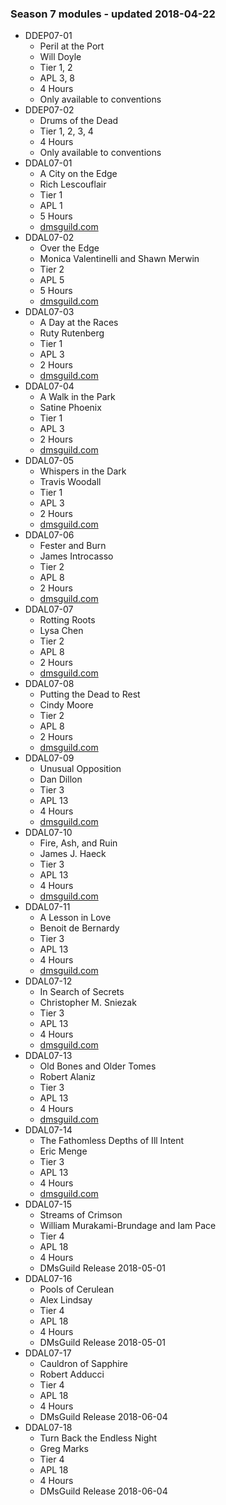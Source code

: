 ### Season 7 modules - updated 2018-04-22
* DDEP07-01
    * Peril at the Port
    * Will Doyle
    * Tier 1, 2
    * APL 3, 8
    * 4 Hours
    * Only available to conventions
* DDEP07-02
    * Drums of the Dead
    * Tier 1, 2, 3, 4
    * 4 Hours
    * Only available to conventions
* DDAL07-01
    * A City on the Edge
    * Rich Lescouflair
    * Tier 1
    * APL 1
    * 5 Hours
    * [dmsguild.com](http://www.dmsguild.com/product/214058/DDAL0701-A-City-on-the-Edge-5e?affiliate_id=757342)
* DDAL07-02
    * Over the Edge
    * Monica Valentinelli and Shawn Merwin
    * Tier 2
    * APL 5
    * 5 Hours
    * [dmsguild.com](http://www.dmsguild.com/product/215579/DDAL0702-Over-the-Edge-5e?affiliate_id=757342)
* DDAL07-03
    * A Day at the Races
    * Ruty Rutenberg
    * Tier 1
    * APL 3
    * 2 Hours
    * [dmsguild.com](http://www.dmsguild.com/product/222717/DDAL0704-A-Walk-in-the-Park-5e?affiliate_id=757342)
* DDAL07-04
    * A Walk in the Park
    * Satine Phoenix
    * Tier 1
    * APL 3
    * 2 Hours
    * [dmsguild.com](http://www.dmsguild.com/product/222716/DDAL0703-A-Day-at-the-Races-5e?affiliate_id=757342)
* DDAL07-05
    * Whispers in the Dark
    * Travis Woodall
    * Tier 1
    * APL 3
    * 2 Hours
    * [dmsguild.com](http://www.dmsguild.com/product/222718/DDAL0705-Whispers-in-the-Dark-5e?affiliate_id=757342)
* DDAL07-06
    * Fester and Burn
    * James Introcasso
    * Tier 2
    * APL 8
    * 2 Hours
    * [dmsguild.com](http://www.dmsguild.com/product/224832/DDAL0706-Fester-and-Burn-5e?affiliate_id=757342)
* DDAL07-07
    * Rotting Roots
    * Lysa Chen
    * Tier 2
    * APL 8
    * 2 Hours
    * [dmsguild.com](http://www.dmsguild.com/product/224833/DDAL0707-Rotting-Roots-5e?affiliate_id=757342)
* DDAL07-08
    * Putting the Dead to Rest
    * Cindy Moore
    * Tier 2
    * APL 8
    * 2 Hours
    * [dmsguild.com](http://www.dmsguild.com/product/224834/DDAL0708-Putting-the-Dead-to-Rest-5e?affiliate_id=757342)
* DDAL07-09
    * Unusual Opposition
    * Dan Dillon
    * Tier 3
    * APL 13
    * 4 Hours
    * [dmsguild.com](http://www.dmsguild.com/product/230789/DDAL0709-Unusual-Opposition-5e?affiliate_id=757342)
* DDAL07-10
    * Fire, Ash, and Ruin
    * James J. Haeck
    * Tier 3
    * APL 13
    * 4 Hours
    * [dmsguild.com](http://www.dmsguild.com/product/230794/DDAL0710-Fire-Ash-and-Ruin-5e?affiliate_id=757342)
* DDAL07-11
    * A Lesson in Love
    * Benoit de Bernardy
    * Tier 3
    * APL 13
    * 4 Hours 
    * [dmsguild.com](http://www.dmsguild.com/product/232624/DDAL0711-A-Lesson-in-Love-5e?affiliate_id=757342)
* DDAL07-12
    * In Search of Secrets
    * Christopher M. Sniezak
    * Tier 3
    * APL 13
    * 4 Hours
    * [dmsguild.com](http://www.dmsguild.com/product/232625/DDAL0712-In-Search-of-Secrets-5e?affiliate_id=757342)
* DDAL07-13
    * Old Bones and Older Tomes
    * Robert Alaniz
    * Tier 3
    * APL 13
    * 4 Hours 
    * [dmsguild.com](http://www.dmsguild.com/product/235128/DDAL0713-Old-Bones-and-Older-Tomes?affiliate_id=757342)
* DDAL07-14
    * The Fathomless Depths of Ill Intent
    * Eric Menge
    * Tier 3
    * APL 13
    * 4 Hours
    * [dmsguild.com](http://www.dmsguild.com/product/235134/DDAL0714-Fathomless-Pits-of-Ill-Intent?affiliate_id=757342)
* DDAL07-15
    * Streams of Crimson
    * William Murakami-Brundage and Iam Pace
    * Tier 4
    * APL 18
    * 4 Hours
    * DMsGuild Release 2018-05-01
* DDAL07-16
    * Pools of Cerulean
    * Alex Lindsay
    * Tier 4
    * APL 18
    * 4 Hours
    * DMsGuild Release 2018-05-01
* DDAL07-17
    * Cauldron of Sapphire
    * Robert Adducci
    * Tier 4
    * APL 18
    * 4 Hours
    * DMsGuild Release 2018-06-04
* DDAL07-18
    * Turn Back the Endless Night
    * Greg Marks
    * Tier 4
    * APL 18
    * 4 Hours
    * DMsGuild Release 2018-06-04
